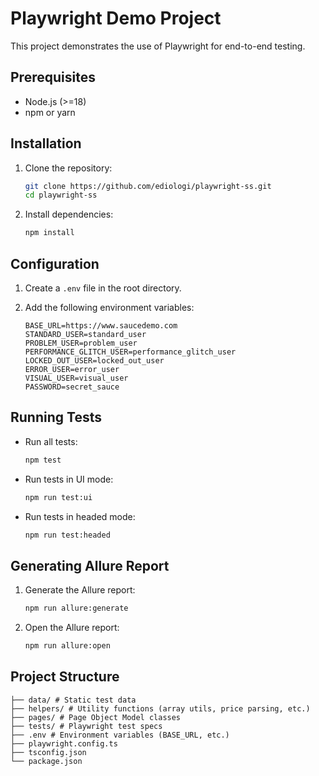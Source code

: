 # Playwright Demo Project

This project demonstrates the use of Playwright for end-to-end testing.

## Prerequisites

- Node.js (>=18)
- npm or yarn

## Installation

1.  Clone the repository:

    ```bash
    git clone https://github.com/ediologi/playwright-ss.git
    cd playwright-ss
    ```

2.  Install dependencies:

    ```bash
    npm install
    ```

## Configuration

1.  Create a `.env` file in the root directory.
2.  Add the following environment variables:

    ```
    BASE_URL=https://www.saucedemo.com
    STANDARD_USER=standard_user
    PROBLEM_USER=problem_user
    PERFORMANCE_GLITCH_USER=performance_glitch_user
    LOCKED_OUT_USER=locked_out_user
    ERROR_USER=error_user
    VISUAL_USER=visual_user
    PASSWORD=secret_sauce
    ```

## Running Tests

- Run all tests:

  ```bash
  npm test
  ```

- Run tests in UI mode:

  ```bash
  npm run test:ui
  ```

- Run tests in headed mode:

  ```bash
  npm run test:headed
  ```

## Generating Allure Report

1.  Generate the Allure report:

    ```bash
    npm run allure:generate
    ```

2.  Open the Allure report:

    ```bash
    npm run allure:open
    ```

## Project Structure

```
├── data/ # Static test data
├── helpers/ # Utility functions (array utils, price parsing, etc.)
├── pages/ # Page Object Model classes
├── tests/ # Playwright test specs
├── .env # Environment variables (BASE_URL, etc.)
├── playwright.config.ts
├── tsconfig.json
└── package.json
```
